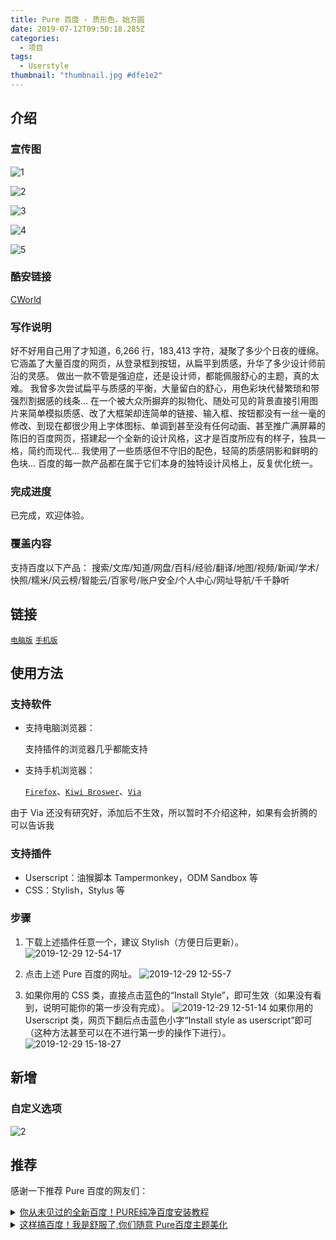 ```yaml
---
title: Pure 百度 - 质形色，始方圆
date: 2019-07-12T09:50:18.285Z
categories:
  - 项目
tags:
  - Userstyle
thumbnail: "thumbnail.jpg #dfe1e2"
---
```


## 介绍

### 宣传图

![1](post/pure-baidu/1.jpg)

![2](post/pure-baidu/2.jpg)

![3](post/pure-baidu/3.jpg)

![4](post/pure-baidu/4.jpg)

![5](post/pure-baidu/5.jpg)

### 酷安链接

[CWorld](https://www.coolapk.com/u/1384771)

### 写作说明

好不好用自己用了才知道，6,266 行，183,413 字符，凝聚了多少个日夜的缠绵。
它涵盖了大量百度的网页，从登录框到按钮，从扁平到质感，升华了多少设计师前沿的灵感。
做出一款不管是强迫症，还是设计师，都能佩服舒心的主题，真的太难。
我曾多次尝试扁平与质感的平衡，大量留白的舒心，用色彩块代替繁琐和带强烈割据感的线条...
在一个被大众所摒弃的拟物化、随处可见的背景直接引用图片来简单模拟质感、改了大框架却连简单的链接、输入框、按钮都没有一丝一毫的修改、到现在都很少用上字体图标、单调到甚至没有任何动画、甚至推广满屏幕的陈旧的百度网页，搭建起一个全新的设计风格，这才是百度所应有的样子，独具一格，简约而现代...
我使用了一些质感但不守旧的配色，轻简的质感阴影和鲜明的色块...
百度的每一款产品都在属于它们本身的独特设计风格上，反复优化统一。

### 完成进度

已完成，欢迎体验。

### 覆盖内容

支持百度以下产品：
搜索/文库/知道/网盘/百科/经验/翻译/地图/视频/新闻/学术/快照/糯米/风云榜/智能云/百家号/账户安全/个人中心/网址导航/千千静听

## 链接

[`电脑版`](https://userstyles.org/styles/173673/pure) [`手机版`](https://userstyles.org/styles/178663)

## 使用方法

### 支持软件

- 支持电脑浏览器：

  支持插件的浏览器几乎都能支持

- 支持手机浏览器：

  [`Firefox`](https://www.coolapk.com/apk/org.mozilla.firefox)、[`Kiwi Broswer`](https://www.coolapk.com/apk/com.kiwibrowser.browser)、[`Via`](https://www.coolapk.com/apk/mark.via)

由于 Via 还没有研究好，添加后不生效，所以暂时不介绍这种，如果有会折腾的可以告诉我

### 支持插件

- Userscript：油猴脚本 Tampermonkey，ODM Sandbox 等
- CSS：Stylish，Stylus 等

### 步骤

1. 下载上述插件任意一个，建议 Stylish（方便日后更新）。
   ![2019-12-29 12-54-17](https://tva2.sinaimg.cn/large/0060ksKkly1gadi3ir3hbj30qh06awfg.jpg)

2. 点击上述 Pure 百度的网址。
   ![2019-12-29 12-55-7](https://tvax2.sinaimg.cn/large/0060ksKkly1gadi4eg10wj30c2012a9u.jpg)

3. 如果你用的 CSS 类，直接点击蓝色的“Install Style”，即可生效（如果没有看到，说明可能你的第一步没有完成）。
   ![2019-12-29 12-51-14](https://tva3.sinaimg.cn/large/0060ksKkly1gadi21c2t7j30ld0f80wy.jpg)
   如果你用的 Userscript 类，网页下翻后点击蓝色小字“Install style as userscript”即可（这种方法甚至可以在不进行第一步的操作下进行）。
   ![2019-12-29 15-18-27](https://tva2.sinaimg.cn/large/0060ksKkly1gadm9ki2afj30bq0elglu.jpg)

## 新增

### 自定义选项

![2](https://tvax4.sinaimg.cn/large/0060ksKkly1gah79y767sg30qs0msqd9.gif)

## 推荐

感谢一下推荐 Pure 百度的网友们：

<details>
<summary style="outline:none">
<a href="https://www.bilibili.com/video/av81381716/">
你从未见过的全新百度！PURE纯净百度安装教程</a>
</summary>
作者：<a href="https://space.bilibili.com/274565604">彬彬有礼的有礼</a>

日期：2019-12-31

</details>

<details>
<summary style="outline:none">
<a href="https://www.yijingying.com/592.html">
这样搞百度！我是舒服了,你们随意 Pure百度主题美化</a>
</summary>
作者：<a href="https://www.yijingying.com/592">Healer</a>

日期：2020 年 1 月 5 日

</details>
